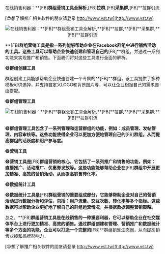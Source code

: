 在线销售利器：**[FB]**群组营销工具全解析,**[FB]**拉群,**[FB]**采集群,**[FB]**拉群引流

[😍想了解推广相关软件的朋友请登录 http://www.vst.tw](http://www.vst.tw)

 <center><img src="https://vst.tw/MP4/tuiguang/png/6.png" alt="在线销售利器：**[FB]**群组营销工具全解析,**[FB]**拉群,**[FB]**采集群,**[FB]**拉群引流"></center>

**[FB]**群组营销工具是指一系列能够帮助企业在Facebook群组中进行销售活动的工具。这些工具可以帮助企业快速创建和管理自己的**[FB]**群组，并通过一系列功能来实现推广和销售。下面我们将对这些工具进行全面的解析。

**😄群组创建工具**

群组创建工具能够帮助企业快速创建一个专属的**[FB]**群组，该工具提供了多种模板可供选择，并支持自定义LOGO和背景图片等，可以让企业根据自己的需求自由搭配。

**😄群组管理工具**

 <center><img src="https://vst.tw/MP4/tuiguang/png/8.png" alt="在线销售利器：**[FB]**群组营销工具全解析,**[FB]**拉群,**[FB]**采集群,**[FB]**拉群引流"></center>

**😄群组管理工具包含了一系列管理和运营群组的功能，例如：成员管理、发帖管理、内容审核等。这些功能使得企业可以更加方便地管理自己的**[FB]**群组，从而提高群组的活跃度和用户参与度。**

**😄营销工具**

**😄营销工具是**[FB]**群组营销的核心，它包括了一系列推广和销售的功能，例如：直播推广、活动推广、优惠券发放等。这些功能能够帮助企业在**[FB]**群组中开展更加精准、高效的营销活动，从而提高销售转化率。**

**😄数据统计工具**

**😄数据统计工具是**[FB]**群组营销的重要组成部分，它能够帮助企业对自己的营销活动进行数据分析和评估，包括：用户流量、交互次数、转化率等多个指标。这些数据可以帮助企业更好地了解自己的群组运营情况，并根据数据调整营销策略。**

总之，**[FB]**群组营销工具是在线销售的一种重要利器，它可以帮助企业在社交媒体平台上进行更加精准、高效的销售。通过群组创建和管理、营销推广和数据统计等多个方面的功能，企业可以打造一个完整的**[FB]**群组销售生态圈，从而提高销售业绩和品牌影响力。

[😍想了解推广相关软件的朋友请登录 http://www.vst.tw](http://www.vst.tw)



